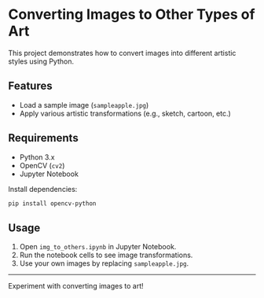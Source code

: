 # Converting Images to Other Types of Art

This project demonstrates how to convert images into different artistic styles using Python.

## Features

- Load a sample image (`sampleapple.jpg`)
- Apply various artistic transformations (e.g., sketch, cartoon, etc.)

## Requirements

- Python 3.x
- OpenCV (`cv2`)
- Jupyter Notebook

Install dependencies:
```bash
pip install opencv-python
```

## Usage

1. Open `img_to_others.ipynb` in Jupyter Notebook.
2. Run the notebook cells to see image transformations.
3. Use your own images by replacing `sampleapple.jpg`.

---

Experiment with converting images to art!